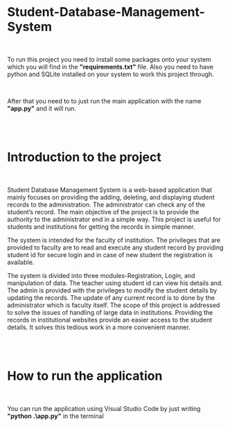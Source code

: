 # Student-Database-Management-System
<br>

<p>To run this project you need to install some packages onto your system which you will find in the <b> "requirements.txt"</b> file. Also you need to have python and SQLite installed on your system to work this project through.</p>
<br>
<p>After that you need to to just run the main application with the name <b>"app.py"</b> and it will run.</p>
<br>
<br>
<h1>Introduction to the project</h1>
<br>
<p>
Student Database Management System is a web-based application that mainly focuses on providing the adding, deleting, and displaying student records to the administration. The administrator can check any of the student’s record. The main objective of the project is to provide the authority to the administrator end in a simple way. This project is useful for students and institutions for getting the records in simple manner.</p>

<p>The system is intended for the faculty of institution. The privileges that are provided to faculty are to read and execute any student record by providing student id for secure login and in case of new student the registration is available. </p>

<p>The system is divided into three modules-Registration, Login, and manipulation of data. The teacher using student id can view his details and. The admin is provided with the privileges to modify the student details by updating the records. The update of any current record is to done by the administrator which is faculty itself. 
The scope of this project is addressed to solve the issues of handling of large data in institutions. Providing the records in institutional websites provide an easier access to the student details. It solves this tedious work in a more convenient manner.</p>
<br>
<br>
<h1>How to run the application</h1>
<br>
<p>You can run the application using Visual Studio Code by just writing <b>"python .\app.py"</b> in the terminal  </p>
